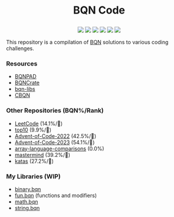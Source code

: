# <p align="center">BQN Code</p>

<p align="center">
    <a href="https://github.com/codereport/bqn-code/issues" alt="contributions welcome">
        <img src="https://img.shields.io/badge/contributions-welcome-brightgreen.svg?style=flat" /></a>
    <a href="https://lbesson.mit-license.org/" alt="MIT license">
        <img src="https://img.shields.io/badge/License-MIT-blue.svg" /></a>        
    <a href="mlochbaum.github.io/BQN">
        <img src="https://img.shields.io/badge/BQN-0.7-ff69b4.svg"/></a>
    <a href="https://github.com/codereport?tab=followers" alt="GitHub followers">
        <img src="https://img.shields.io/github/followers/codereport.svg?style=social&label=Follow" /></a>
    <a href="https://GitHub.com/codereport/bqn-code/stargazers/" alt="GitHub stars">
        <img src="https://img.shields.io/github/stars/codereport/bqn-code.svg?style=social&label=Star" /></a>
    <a href="https://twitter.com/code_report" alt="Twitter">
        <img src="https://img.shields.io/twitter/follow/code_report.svg?style=social&label=@code_report" /></a>
</p>

This repository is a compilation of [BQN](https://mlochbaum.github.io/BQN) solutions to various coding challenges.

### Resources

* [BQNPAD](https://bqnpad.mechanize.systems/)
* [BQNCrate](https://mlochbaum.github.io/bqncrate/)
* [bqn-libs](https://github.com/mlochbaum/bqn-libs)
* [CBQN](https://github.com/dzaima/CBQN)

### Other Repositories (BQN%/Rank)

* [LeetCode](https://github.com/codereport/LeetCode) (14.1%/🥉)
* [top10](https://github.com/codereport/top10) (9.9%/🥉)
* [Advent-of-Code-2022](https://github.com/codereport/Advent-of-Code-2022) (42.5%/🥇)
* [Advent-of-Code-2023](https://github.com/codereport/Advent-of-Code-2023) (54.1%/🥇)
* [array-language-comparisons](https://github.com/codereport/array-language-comparisons) (0.0%)
* [mastermind](https://github.com/codereport/mastermind) (39.2%/🥇)
* [katas](https://github.com/codereport/katas) (27.2%/🥇)

### My Libraries (WIP)

* [binary.bqn](https://github.com/codereport/bqn-code/blob/main/lib/binary.bqn)
* [fun.bqn](https://github.com/codereport/bqn-code/blob/main/lib/fun.bqn) (functions and modifiers)
* [math.bqn](https://github.com/codereport/bqn-code/blob/main/lib/math.bqn)
* [string.bqn](https://github.com/codereport/bqn-code/blob/main/lib/string.bqn)
